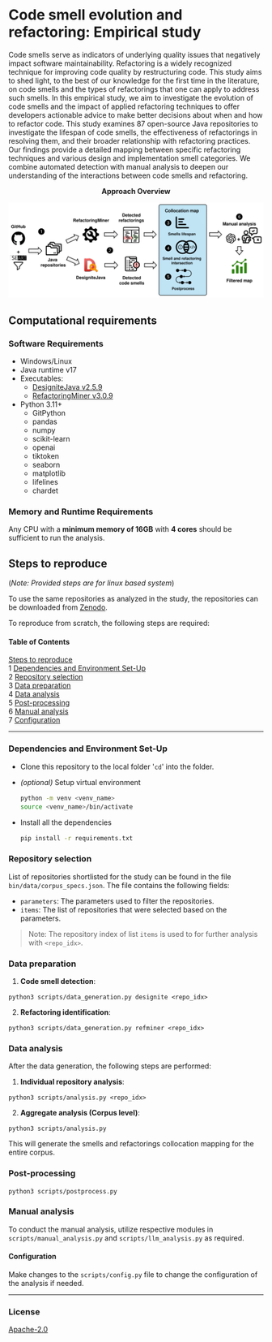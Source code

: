 # Code smell evolution and refactoring: Empirical study

Code smells serve as indicators of underlying quality issues that negatively impact software maintainability. Refactoring is a widely recognized technique for improving code quality by restructuring code. This study aims to shed light, to the best of our knowledge for the first time in the literature, on code smells and the types of refactorings that one can apply to address such smells. In this empirical study, we aim to investigate the evolution of code smells and the impact of applied refactoring techniques to offer developers actionable advice to make better decisions about when and how to refactor code. This study examines $87$ open-source Java repositories to investigate the lifespan of code smells, the effectiveness of refactorings in resolving them, and their broader relationship with refactoring practices. Our findings provide a detailed mapping between specific refactoring techniques and various design and implementation smell categories. We combine automated detection with manual analysis to deepen our understanding of the interactions between code smells and refactoring.

**<div style="text-align: center">Approach Overview</div>**

<img src="approach.png" alt="arch. diagram">

## Computational requirements

### Software Requirements

- Windows/Linux
- Java runtime v17
- Executables:
  - [DesigniteJava v2.5.9](bin/executables/DesigniteJava.jar)
  - [RefactoringMiner v3.0.9](bin/executables/RefactoringMiner-3.0.9/)
- Python 3.11+
  - GitPython
  - pandas
  - numpy
  - scikit-learn
  - openai
  - tiktoken
  - seaborn
  - matplotlib
  - lifelines
  - chardet

### Memory and Runtime Requirements

Any CPU with a **minimum memory of 16GB** with **4 cores** should be sufficient to run the analysis.

## Steps to reproduce

(_Note: Provided steps are for linux based system_)

To use the same repositories as analyzed in the study, the repositories can be downloaded from [Zenodo](https://zenodo.org/records/15285379).

To reproduce from scratch, the following steps are required:

#### Table of Contents

[Steps to reproduce](#steps-to-reproduce)  
 1 [Dependencies and Environment Set-Up](#dependencies-and-environment-set-up)  
 2 [Repository selection](#repository-selection)  
 3 [Data preparation](#data-preparation)  
 4 [Data analysis](#data-analysis)  
 5 [Post-processing](#post-processing)  
 6 [Manual analysis](#manual-analysis)  
 7 [Configuration](#configuration)

---

### Dependencies and Environment Set-Up

- Clone this repository to the local folder '`cd`' into the folder.

- _(optional)_ Setup virtual environment

  ```sh
  python -m venv <venv_name>
  source <venv_name>/bin/activate
  ```

- Install all the dependencies
  ```sh
  pip install -r requirements.txt
  ```

### Repository selection

List of repositories shortlisted for the study can be found in the file `bin/data/corpus_specs.json`. The file contains the following fields:

- `parameters`: The parameters used to filter the repositories.
- `items`: The list of repositories that were selected based on the parameters.

> Note: The repository index of list `items` is used to for further analysis with `<repo_idx>`.

### Data preparation

1. **Code smell detection**:

```
python3 scripts/data_generation.py designite <repo_idx>
```

2. **Refactoring identification**:

```
python3 scripts/data_generation.py refminer <repo_idx>
```

### Data analysis

After the data generation, the following steps are performed:

1. **Individual repository analysis**:

```
python3 scripts/analysis.py <repo_idx>
```

2. **Aggregate analysis (Corpus level)**:

```
python3 scripts/analysis.py
```

This will generate the smells and refactorings collocation mapping for the entire corpus.

### Post-processing

```
python3 scripts/postprocess.py
```

### Manual analysis

To conduct the manual analysis, utilize respective modules in `scripts/manual_analysis.py` and `scripts/llm_analysis.py` as required.

#### Configuration

Make changes to the `scripts/config.py` file to change the configuration of the analysis if needed.

---

### License

[Apache-2.0](https://anonymous.4open.science/r/code_smell_evolution/LICENSE)

